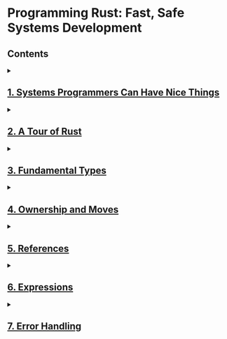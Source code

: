# Programming Rust: Fast, Safe Systems Development

## Contents
<details> 
  <summary><h2><a href="./1.%20Systems%20programmers%20can%20have%20nice%20things.md">1. Systems Programmers Can Have Nice Things</a></h2></summary>
</details>


<details> 
  <summary><h2><a href="./2.%20A%20tour%20of%20Rust/README.md">2. A Tour of Rust</a></h2></summary>
   <h3><a href="./2.%20A%20tour%20of%20Rust/2.%20A%20tour%20of%20Rust/7.%20Concurrency/README.md">2.7. Concurrency</a></h3>
   <h3><a href="./2.%20A%20tour%20of%20Rust/2.%20A%20tour%20of%20Rust/7.%20Concurrency/README.md">2.7. Concurrency</a></h3>
</details>


<details> 
  <summary><h2><a href="">3. Fundamental Types</a></h2></summary>
   <h3><a href=""></a></h3>
</details>


<details> 
  <summary><h2><a href="">4. Ownership and Moves</a></h2></summary>
   <h3><a href=""></a></h3>
</details>


<details> 
  <summary><h2><a href="">5. References</a></h2></summary>
   <h3><a href=""></a></h3>
</details>


<details> 
  <summary><h2><a href="">6. Expressions</a></h2></summary>
   <h3><a href=""></a></h3>
</details>


<details> 
  <summary><h2><a href="">7. Error Handling</a></h2></summary>
   <h3><a href=""></a></h3>
</details>


